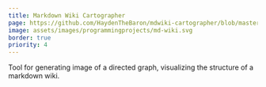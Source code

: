 ```yaml
---
title: Markdown Wiki Cartographer
page: https://github.com/HaydenTheBaron/mdwiki-cartographer/blob/master/README.md
image: assets/images/programmingprojects/md-wiki.svg
border: true
priority: 4
---
```

Tool for generating image of a directed graph, visualizing the structure of a markdown wiki.